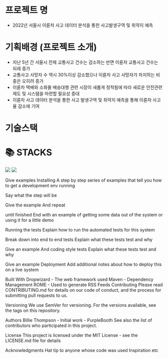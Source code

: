 # 프로젝트 명
 - 2022년 서울시 이륜차 사고 데이터 분석을 통한 사고발생구역 및 취약지 예측  

# 기획배경 (프로젝트 소개)
 - 지난 5년 간 서울시 전체 교통사고 건수는 감소하는 반면 이륜차 교통사고 건수는 되레 증가 
 - 교통사고 사망자 수 역시 30%이상 감소했으나 이륜차 사고 사망자가 차지하는 비중은 오히려 증가 
 - 이륜차 택배와 소화물 배송대행 관련 시장이 새롭게 정착됨에 따라 새로운 안전관련 제도 및 시스템을 마련할 필요성 증대 
 - 이륜차 사고 데이터 분석을 통한 사고 발생구역 및 취약지 예측을 통해 이륜차 사고율 감소에 기여 

# 기술스택 
<div align=left><h1>📚 STACKS</h1></div>

<div align=left> 
  <img src="https://img.shields.io/badge/python-3776AB?style=for-the-badge&logo=python&logoColor=white"> 
  <img src="https://img.shields.io/badge/mysql-4479A1?style=for-the-badge&logo=mysql&logoColor=white"> 

Give examples
Installing
A step by step series of examples that tell you how to get a development env running

Say what the step will be

Give the example
And repeat

until finished
End with an example of getting some data out of the system or using it for a little demo

Running the tests
Explain how to run the automated tests for this system

Break down into end to end tests
Explain what these tests test and why

Give an example
And coding style tests
Explain what these tests test and why

Give an example
Deployment
Add additional notes about how to deploy this on a live system

Built With
Dropwizard - The web framework used
Maven - Dependency Management
ROME - Used to generate RSS Feeds
Contributing
Please read CONTRIBUTING.md for details on our code of conduct, and the process for submitting pull requests to us.

Versioning
We use SemVer for versioning. For the versions available, see the tags on this repository.

Authors
Billie Thompson - Initial work - PurpleBooth
See also the list of contributors who participated in this project.

License
This project is licensed under the MIT License - see the LICENSE.md file for details

Acknowledgments
Hat tip to anyone whose code was used
Inspiration
etc
